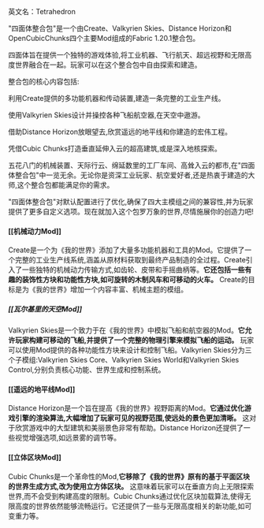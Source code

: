 英文名：Tetrahedron

"四面体整合包"是一个由Create、Valkyrien Skies、Distance Horizon和OpenCubicChunks四个主要Mod组成的Fabric 1.20.1整合包。

四面体旨在提供一个独特的游戏体验,将工业机器、飞行航天、超远视野和无限高度世界融合在一起。玩家可以在这个整合包中自由探索和建造。

整合包的核心内容包括:

利用Create提供的多功能机器和传动装置,建造一条完整的工业生产线。

使用Valkyrien Skies设计并操控各种飞船航空器,在天空中遨游。

借助Distance Horizon放眼望去,欣赏遥远的地平线和你建造的宏伟工程。

凭借Cubic Chunks打造垂直延伸入云的超高建筑,或是深入地核探索。

五花八门的机械装置、天际行云、绵延数里的工厂车间、高耸入云的都市,在"四面体整合包"中一览无余。无论你是资深工业玩家、航空爱好者,还是热衷于建造的大师,这个整合包都能满足你的需求。

"四面体整合包"对默认配置进行了优化,确保了四大主模组之间的兼容性,并为玩家提供了更多自定义选项。现在就加入这个包罗万象的世界,尽情施展你的创造力吧!
#### [[机械动力Mod]]
Create是一个为《我的世界》添加了大量多功能机器和工具的Mod。它提供了一个完整的工业生产线系统,涵盖从原材料获取到最终产品制造的全过程。Create引入了一些独特的机械动力传输方式,如齿轮、皮带和手摇曲柄等。**它还包括一些有趣的装饰性方块和功能性方块,如可旋转的木制风车和可移动的火车。** Create的目标是为《我的世界》增加一个内容丰富、机械主题的模组。

##### [[瓦尔基里的天空Mod]]
Valkyrien Skies是一个致力于在《我的世界》中模拟飞船和航空器的Mod。**它允许玩家构建可移动的飞船,并提供了一个完整的物理引擎来模拟飞船的运动。** 玩家可以使用Mod提供的各种功能性方块来设计和控制飞船。Valkyrien Skies分为三个子模组:Valkyrien Skies Core、Valkyrien Skies World和Valkyrien Skies Control,分别负责核心功能、世界生成和控制系统。

#### [[遥远的地平线Mod]]
Distance Horizon是一个旨在提高《我的世界》视野距离的Mod。**它通过优化游戏引擎的渲染算法,大幅增加了玩家可见的视野范围,使远处的景色更加清晰。** 这对于欣赏游戏中的大型建筑和美丽景色非常有帮助。Distance Horizon还提供了一些视觉增强选项,如远景雾的调节等。

#### [[立体区块Mod]]
Cubic Chunks是一个革命性的Mod,**它移除了《我的世界》原有的基于平面区块的世界生成方式,改为使用立方体区块。** 这意味着玩家可以在垂直方向上无限探索世界,而不会受到构建高度的限制。Cubic Chunks通过优化区块加载算法,使得无限高度的世界依然能够流畅运行。它还提供了一些与无限高度相关的新功能,如可变重力等。